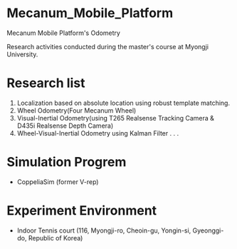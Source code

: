 # Mecanum_Mobile_Platform
Mecanum Mobile Platform's Odometry

Research activities conducted during the master's course at Myongji University.

# Research list

1. Localization based on absolute location using robust template matching.
2. Wheel Odometry(Four Mecanum Wheel)
3. Visual-Inertial Odometry(using T265 Realsense Tracking Camera & D435i Realsense Depth Camera)
4. Wheel-Visual-Inertial Odometry using Kalman Filter
.
.
.

# Simulation Progrem
- CoppeliaSim (former V-rep)

# Experiment Environment
- Indoor Tennis court
  (116, Myongji-ro, Cheoin-gu, Yongin-si, Gyeonggi-do, Republic of Korea)
